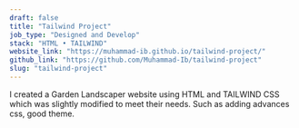 ```yaml
---
draft: false
title: "Tailwind Project"
job_type: "Designed and Develop"
stack: "HTML • TAILWIND"
website_link: "https://muhammad-ib.github.io/tailwind-project/"
github_link: "https://github.com/Muhammad-Ib/tailwind-project"
slug: "tailwind-project"
---
```


I created a Garden Landscaper website using HTML and TAILWIND CSS which was slightly modified to meet their needs. Such as adding advances css, good theme.
